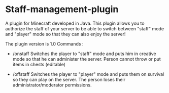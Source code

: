 # Staff-management-plugin
A plugin for Minecraft developed in Java. 
This plugin allows you to authorize the staff of your server to be able to switch between "staff" mode and "player" mode 
so that they can also enjoy the server!

The plugin version is 1.0
Commands :

 - /onstaff Switches the player to "staff" mode and puts him in creative mode so that he can 
administer the server. Person cannot throw or put items in chests (editable)

 - /offstaff Switches the player to "player" mode and puts them on survival so they can play 
on the server. The person loses their administrator/moderator permissions.
